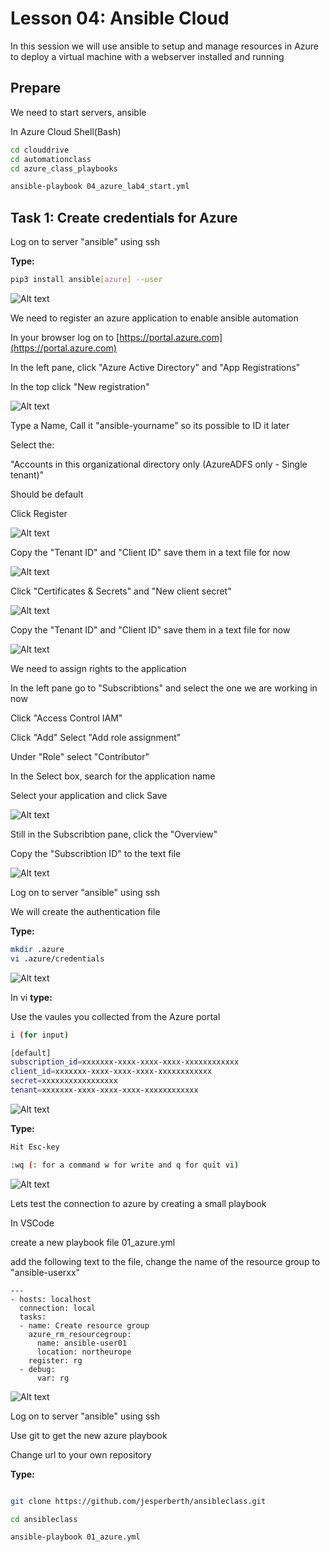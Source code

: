 # Lesson 04: Ansible Cloud

In this session we will use ansible to setup and manage resources in Azure to deploy a virtual machine with a webserver installed and running

## Prepare

We need to start servers, ansible

In Azure Cloud Shell(Bash)

``` bash
cd clouddrive
cd automationclass
cd azure_class_playbooks

ansible-playbook 04_azure_lab4_start.yml

```

## Task 1: Create credentials for Azure

Log on to server "ansible" using ssh

__Type:__

```bash
pip3 install ansible[azure] --user

```

![Alt text](pics/001_install_pip_azure.png?raw=true "install azure")

We need to register an azure application to enable ansible automation

In your browser log on to [https://portal.azure.com](https://portal.azure.com)

In the left pane, click "Azure Active Directory" and "App Registrations"

In the top click "New registration"

![Alt text](pics/002_azure_app_registration.png?raw=true "new azure app")

Type a Name, Call it "ansible-yourname" so its possible to ID it later

Select the:

"Accounts in this organizational directory only (AzureADFS only - Single tenant)"

Should be default

Click Register

![Alt text](pics/003_azure_app_registration_name.png?raw=true "register azure app")

Copy the "Tenant ID" and "Client ID" save them in a text file for now

![Alt text](pics/004_azure_app_tenent_id.png?raw=true "get tenant id client id")

Click "Certificates & Secrets" and "New client secret"

![Alt text](pics/005_azure_app_client_secret.png?raw=true "new secret")

Copy the "Tenant ID" and "Client ID" save them in a text file for now

![Alt text](pics/006_azure_app_client_secret_value.png?raw=true "secret value")

We need to assign rights to the application

In the left pane go to "Subscribtions" and select the one we are working in now

Click "Access Control IAM"

Click "Add" Select "Add role assignment"

Under "Role" select "Contributor"

In the Select box, search for the application name

Select your application and click Save

![Alt text](pics/007_azure_assign_rights.png?raw=true "azure role assignment")

Still in the Subscribtion pane, click the "Overview"

Copy the "Subscribtion ID" to the text file

![Alt text](pics/008_azure_sub_id.png?raw=true "azure sub id")

Log on to server "ansible" using ssh

We will create the authentication file

__Type:__

```bash
mkdir .azure
vi .azure/credentials

```

![Alt text](pics/009_azure_credfile.png?raw=true "azure credentials")

In vi __type:__

Use the vaules you collected from the Azure portal

```bash
i (for input)

[default]
subscription_id=xxxxxxx-xxxx-xxxx-xxxx-xxxxxxxxxxxx
client_id=xxxxxxx-xxxx-xxxx-xxxx-xxxxxxxxxxxx
secret=xxxxxxxxxxxxxxxxx
tenant=xxxxxxx-xxxx-xxxx-xxxx-xxxxxxxxxxxx
```

![Alt text](pics/009_azure_credfile.png?raw=true "azure credentials file")

__Type:__

```bash
Hit Esc-key

:wq (: for a command w for write and q for quit vi)
```

![Alt text](pics/010_azure_credfile_input.png?raw=true "azure credentials file input")

Lets test the connection to azure by creating a small playbook

In VSCode

create a new playbook file 01_azure.yml

add the following text to the file, change the name of the resource group to "ansible-userxx"

```ansible
---
- hosts: localhost
  connection: local
  tasks:
  - name: Create resource group
    azure_rm_resourcegroup:
      name: ansible-user01
      location: northeurope
    register: rg
  - debug:
      var: rg
```

![Alt text](pics/011_azure_play.png?raw=true "azure play")

Log on to server "ansible" using ssh

Use git to get the new azure playbook

Change url to your own repository

__Type:__

```bash

git clone https://github.com/jesperberth/ansibleclass.git

cd ansibleclass

ansible-playbook 01_azure.yml

```

